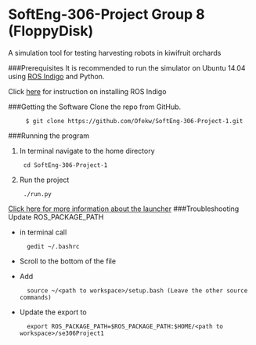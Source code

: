 # SoftEng-306-Project Group 8 (FloppyDisk)
A simulation tool for testing harvesting robots in kiwifruit orchards

###Prerequisites
It is recommended to run the simulator on Ubuntu 14.04 using [ROS Indigo](http://wiki.ros.org/indigo) and Python.

Click [here](http://wiki.ros.org/indigo/Installation/Ubuntu) for instruction on installing ROS Indigo 

###Getting the Software
 Clone the repo from GitHub.

         $ git clone https://github.com/Ofekw/SoftEng-306-Project-1.git

###Running the program 
1. In terminal navigate to the home directory

		cd SoftEng-306-Project-1
	
2. Run the project

	 	./run.py

[Click here for more information about the launcher](https://github.com/Ofekw/SoftEng-306-Project-1/wiki/3.1.1-Run-script)
###Troubleshooting 
Update	ROS_PACKAGE_PATH

* in terminal call

		gedit ~/.bashrc

* Scroll to the bottom of the file
* Add 

		source ~/<path to workspace>/setup.bash (Leave the other source commands)
		
* Update the export to 

		export ROS_PACKAGE_PATH=$ROS_PACKAGE_PATH:$HOME/<path to workspace>/se306Project1
